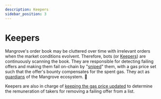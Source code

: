 ```yaml
---
description: Keepers
sidebar_position: 3
---
```



# Keepers

Mangrove's order book may be cluttered over time with irrelevant orders when the market conditions evolvent. Therefore, bots (or [Keepers](../../../keeper-bots/README.md)) are continuously scanning the book. They are responsible for detecting failing offers and making them fail on-chain by "[sniped](../../../contracts/technical-references/taking-and-making-offers/taker-order/#offer-sniping)" them, with a gas price set such that the offer's bounty compensates for the spent gas. They act as [guardians](../../../keeper-bots/background/the-role-of-cleaning-bots-in-mangrove) of the Mangrove ecosystem. 🤖

Keepers are also in charge of [keeping the gas price updated](../../../keeper-bots/background/the-role-of-gas-price-updater-bots-in-mangrove) to determine the remuneration of takers for removing a failing offer from a list.
